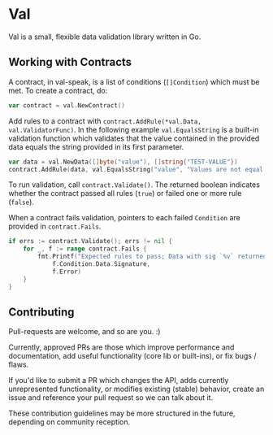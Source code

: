 # Val
Val is a small, flexible data validation library written in Go.

## Working with Contracts
A contract, in val-speak, is a list of conditions (`[]Condition`) which must be met. To create a contract, do:

```go
var contract = val.NewContract()
```

Add rules to a contract with `contract.AddRule(*val.Data, val.ValidatorFunc)`. In the following example `val.EqualsString` is a built-in validation function which validates that the value contained in the provided data equals the string provided in its first parameter.

```go
var data = val.NewData([]byte("value"), []string{"TEST-VALUE"})
contract.AddRule(data, val.EqualsString("value", "Values are not equal."))
```

To run validation, call `contract.Validate()`. The returned boolean indicates whether the contract passed all rules (`true`) or failed one or more rule (`false`).

When a contract fails validation, pointers to each failed `Condition` are provided in `contract.Fails`.

```go
if errs := contract.Validate(); errs != nil {
	for _, f := range contract.Fails {
		fmt.Printf("Expected rules to pass; Data with sig `%v` returned errors: %v",
			f.Condition.Data.Signature,
			f.Error)
	}
}
```

## Contributing

Pull-requests are welcome, and so are you. :)

Currently, approved PRs are those which improve performance and documentation, add useful functionality (core lib or built-ins), or fix bugs / flaws.

If you'd like to submit a PR which changes the API, adds currently unrepresented functionality, or modifies existing (stable) behavior, create an issue and reference your pull request so we can talk about it.

These contribution guidelines may be more structured in the future, depending on community reception.
